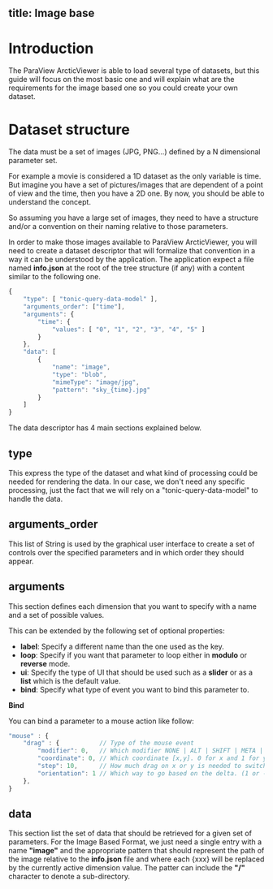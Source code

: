 title: Image base
---

# Introduction

The ParaView ArcticViewer is able to load several type of datasets, but this guide will focus on the most basic one and will explain what are the requirements for the image based one so you could create your own dataset.

# Dataset structure

The data must be a set of images (JPG, PNG...) defined by a N dimensional parameter set.

For example a movie is considered a 1D dataset as the only variable is time. But imagine you have a set of pictures/images that are dependent of a point of view and the time, then you have a 2D one. By now, you should be able to understand the concept.

So assuming you have a large set of images, they need to have a structure and/or a convention on their naming relative to those parameters.

In order to make those images available to ParaView ArcticViewer, you will need to create a dataset descriptor that will formalize that convention in a way it can be understood by the application. The application expect a file named __info.json__ at the root of the tree structure (if any) with a content similar to the following one.

```js
{
    "type": [ "tonic-query-data-model" ],
    "arguments_order": ["time"],
    "arguments": {
        "time": {
            "values": [ "0", "1", "2", "3", "4", "5" ]
        }
    },
    "data": [
        {
            "name": "image",
            "type": "blob",
            "mimeType": "image/jpg",
            "pattern": "sky_{time}.jpg"
        }
    ]
}
```

The data descriptor has 4 main sections explained below.

## type

This express the type of the dataset and what kind of processing could be needed for rendering the data. In our case, we don't need any specific processing, just the fact that we will rely on a "tonic-query-data-model" to handle the data.

## arguments_order

This list of String is used by the graphical user interface to create a set of controls over the specified parameters and in which order they should appear.

## arguments

This section defines each dimension that you want to specify with a name and a set of possible values.

This can be extended by the following set of optional properties:

- __label__: Specify a different name than the one used as the key.
- __loop__: Specify if you want that parameter to loop either in __modulo__ or __reverse__ mode.
- __ui__: Specify the type of UI that should be used such as a __slider__ or as a __list__ which is the default value.
- __bind__: Specify what type of event you want to bind this parameter to.

__Bind__

You can bind a parameter to a mouse action like follow:

```js
"mouse" : {
    "drag" : {           // Type of the mouse event
        "modifier": 0,   // Which modifier NONE | ALT | SHIFT | META | CTR
        "coordinate": 0, // Which coordinate [x,y]. 0 for x and 1 for y.
        "step": 10,      // How much drag on x or y is needed to switch to the next value of the parameter
        "orientation": 1 // Which way to go based on the delta. (1 or -1)
    },
}
```

## data

This section list the set of data that should be retrieved for a given set of
parameters. For the Image Based Format, we just need a single entry with a name __"image"__ and the appropriate pattern that should represent the path of the image relative to the __info.json__ file and where each {xxx} will be replaced by the currently active dimension value. The patter can include the __"/"__ character to denote a sub-directory.
